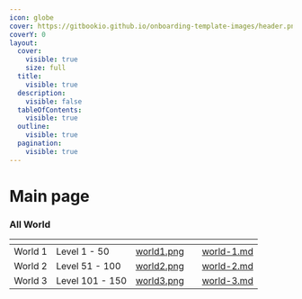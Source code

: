 ```yaml
---
icon: globe
cover: https://gitbookio.github.io/onboarding-template-images/header.png
coverY: 0
layout:
  cover:
    visible: true
    size: full
  title:
    visible: true
  description:
    visible: false
  tableOfContents:
    visible: true
  outline:
    visible: true
  pagination:
    visible: true
---
```


# Main page

### All World



<table data-view="cards"><thead><tr><th></th><th></th><th data-hidden data-card-cover data-type="files"></th><th data-hidden></th><th data-hidden data-card-target data-type="content-ref"></th></tr></thead><tbody><tr><td>World 1</td><td>Level   1 - 50</td><td><a href=".gitbook/assets/world1.png">world1.png</a></td><td></td><td><a href="world/world-1.md">world-1.md</a></td></tr><tr><td>World 2</td><td>Level  51 - 100</td><td><a href=".gitbook/assets/world2.png">world2.png</a></td><td></td><td><a href="world/world-2.md">world-2.md</a></td></tr><tr><td>World 3</td><td>Level  101 - 150</td><td><a href=".gitbook/assets/world3.png">world3.png</a></td><td></td><td><a href="world/world-3.md">world-3.md</a></td></tr></tbody></table>

